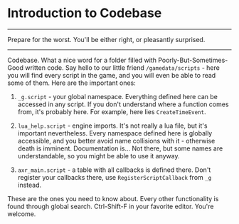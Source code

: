 # Introduction to Codebase

___

Prepare for the worst. You'll be either right, or pleasantly surprised.

___

Codebase. What a nice word for a folder filled with Poorly-But-Sometimes-Good written code. Say hello to our little friend `/gamedata/scripts` - here you will find every script in the game, and you will even be able to read some of them. Here are the important ones:

1. `_g.script`  - your global namespace. Everything defined here can be accessed in any script. If you don't understand where a function comes from, it's probably here. For example, here lies `CreateTimeEvent`.

1. `lua_help.script` - engine imports. It's not really a lua file, but it's important nevertheless. Every namespace defined here is globally accessible, and you better avoid name collisions with it - otherwise death is imminent. Documentation is... Not there, but some names are understandable, so you might be able to use it anyway.

1. `axr_main.script` - a table with all callbacks is defined there. Don't register your callbacks there, use `RegisterScriptCallback` from `_g` instead.

These are the ones you need to know about. Every other functionality is found through global search. Ctrl-Shift-F in your favorite editor. You're welcome.
